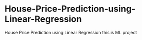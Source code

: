 # House-Price-Prediction-using-Linear-Regression
House Price Prediction using Linear Regression this is ML project
